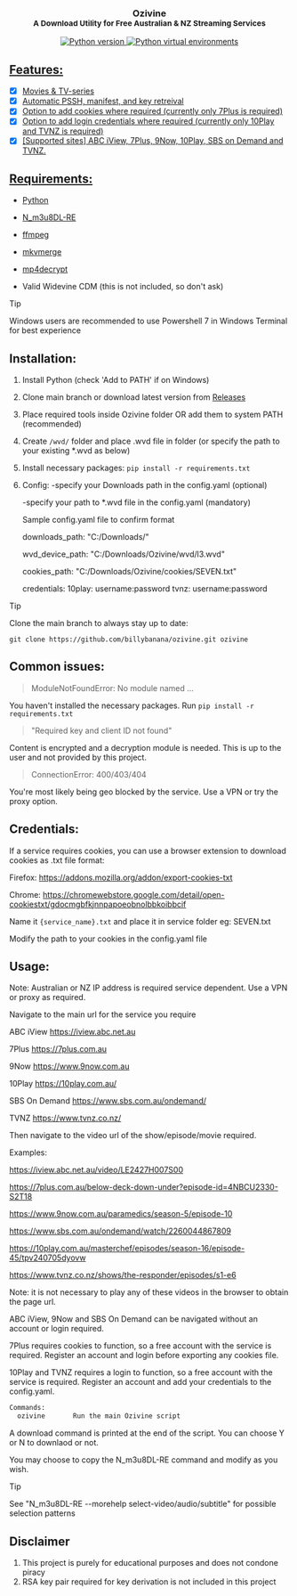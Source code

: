 <h3 align="center">Ozivine<br/>
<sup>A Download Utility for Free Australian & NZ Streaming Services</sup></h3>
<p align="center">
    <a href="https://python.org">
        <img src="https://img.shields.io/badge/python-3.9+-blue" alt="Python version">
    </a>
    <a href="https://docs.python.org/3/library/venv.html">
        <img src="https://img.shields.io/badge/python-venv-blue" alt="Python virtual environments">
</p>

## Features:

- [x] Movies & TV-series
- [x] Automatic PSSH, manifest, and key retreival 
- [x] Option to add cookies where required (currently only 7Plus is required)
- [x] Option to add login credentials where required (currently only 10Play and TVNZ is required)
- [x] [Supported sites] ABC iView, 7Plus, 9Now, 10Play, SBS on Demand and TVNZ.

## Requirements:

* [Python](https://www.python.org/)

* [N_m3u8DL-RE](https://github.com/nilaoda/N_m3u8DL-RE/releases/)

* [ffmpeg](https://ffmpeg.org/)

* [mkvmerge](https://mkvtoolnix.download/downloads.html)

* [mp4decrypt](https://www.bento4.com/downloads/)

* Valid Widevine CDM (this is not included, so don't ask)

> [!TIP]
> Windows users are recommended to use Powershell 7 in Windows Terminal for best experience

## Installation:

1. Install Python (check 'Add to PATH' if on Windows)
2. Clone main branch or download latest version from [Releases](https://github.com/billybanana/ozivine/releases)
3. Place required tools inside Ozivine folder OR add them to system PATH (recommended)
4. Create `/wvd/` folder and place .wvd file in folder (or specify the path to your existing *.wvd as below)
5. Install necessary packages: `pip install -r requirements.txt`
6. Config: 
      -specify your Downloads path in the config.yaml (optional)

      -specify your path to *.wvd file in the config.yaml (mandatory)

      Sample config.yaml file to confirm format

      downloads_path: "C:/Downloads/"
   
      wvd_device_path: "C:/Downloads/Ozivine/wvd/l3.wvd"
   
      cookies_path: "C:/Downloads/Ozivine/cookies/SEVEN.txt"

      credentials:
        10play: username:password
        tvnz: username:password


> [!TIP]
> Clone the main branch to always stay up to date:
>
> ```git clone https://github.com/billybanana/ozivine.git ozivine```

## Common issues:

> ModuleNotFoundError: No module named ...

You haven't installed the necessary packages. Run `pip install -r requirements.txt`

> "Required key and client ID not found"

Content is encrypted and a decryption module is needed. This is up to the user and not provided by this project.

> ConnectionError: 400/403/404

You're most likely being geo blocked by the service. Use a VPN or try the proxy option.

## Credentials:

If a service requires cookies, you can use a browser extension to download cookies as .txt file format:

Firefox: https://addons.mozilla.org/addon/export-cookies-txt

Chrome: https://chromewebstore.google.com/detail/open-cookiestxt/gdocmgbfkjnnpapoeobnolbbkoibbcif


Name it `{service_name}.txt` and place it in service folder eg: SEVEN.txt

Modify the path to your cookies in the config.yaml file

## Usage:

Note: Australian or NZ IP address is required service dependent. Use a VPN or proxy as required.

Navigate to the main url for the service you require

ABC iView
https://iview.abc.net.au


7Plus
https://7plus.com.au


9Now
https://www.9now.com.au


10Play
https://10play.com.au/


SBS On Demand
https://www.sbs.com.au/ondemand/


TVNZ
https://www.tvnz.co.nz/



Then navigate to the video url of the show/episode/movie required.

Examples:

https://iview.abc.net.au/video/LE2427H007S00


https://7plus.com.au/below-deck-down-under?episode-id=4NBCU2330-S2T18


https://www.9now.com.au/paramedics/season-5/episode-10


https://www.sbs.com.au/ondemand/watch/2260044867809


https://10play.com.au/masterchef/episodes/season-16/episode-45/tpv240705dyovw


https://www.tvnz.co.nz/shows/the-responder/episodes/s1-e6



Note: it is not necessary to play any of these videos in the browser to obtain the page url.

ABC iView, 9Now and SBS On Demand can be navigated without an account or login required.

7Plus requires cookies to function, so a free account with the service is required. Register an account and login before exporting any cookies file.

10Play and TVNZ requires a login to function, so a free account with the service is required. Register an account and add your credentials to the config.yaml.

```python
Commands:
  ozivine       Run the main Ozivine script

```
 A download command is printed at the end of the script. You can choose Y or N to downlaod or not.
 
 You may choose to copy the N_m3u8DL-RE command and modify as you wish.

> [!TIP]
> See "N_m3u8DL-RE --morehelp select-video/audio/subtitle" for possible selection patterns

## Disclaimer

1. This project is purely for educational purposes and does not condone piracy
2. RSA key pair required for key derivation is not included in this project


